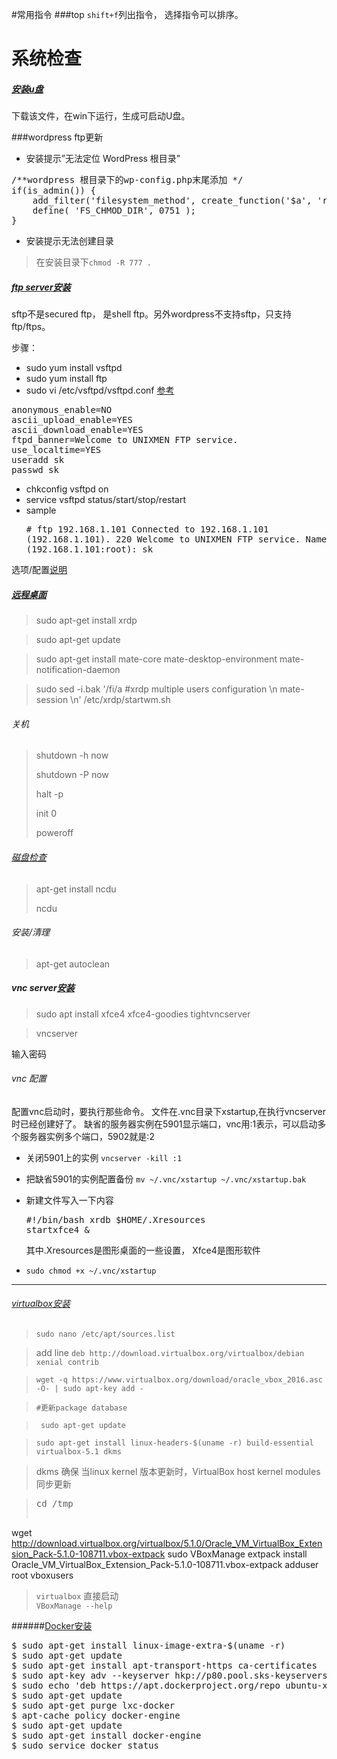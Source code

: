 #常用指令
###top
`shift+f`列出指令， 选择指令可以排序。 

# 系统检查
##### [安装u盘](http://www.ubuntu.com/download/desktop/create-a-usb-stick-on-windows)
下载该文件，在win下运行，生成可启动U盘。

###wordpress ftp更新
+ 安装提示”无法定位 WordPress 根目录”
<pre>/**wordpress 根目录下的wp-config.php末尾添加 */
if(is_admin()) {
	add_filter('filesystem_method', create_function('$a', 'return "direct";' ));
	define( 'FS_CHMOD_DIR', 0751 );
}
</pre>
+ 安装提示无法创建目录
> 在安装目录下`chmod -R 777 . `

##### [ftp server安装](https://www.digitalocean.com/community/tutorials/how-to-set-up-vsftpd-on-centos-6--2)
sftp不是secured ftp， 是shell ftp。另外wordpress不支持sftp，只支持ftp/ftps。

步骤：

+ sudo yum install vsftpd
+ sudo yum install ftp
+ sudo vi /etc/vsftpd/vsftpd.conf
[参考](https://www.unixmen.com/install-vsftpd-server-on-centos-rhel-scientific-linux-6-4/)
<pre>anonymous_enable=NO
ascii_upload_enable=YES
ascii_download_enable=YES
ftpd_banner=Welcome to UNIXMEN FTP service.
use_localtime=YES
useradd sk
passwd sk
</pre>

+ chkconfig vsftpd on
+ service vsftpd status/start/stop/restart
+ sample<pre># ftp 192.168.1.101
Connected to 192.168.1.101 (192.168.1.101).
220 Welcome to UNIXMEN FTP service.
Name (192.168.1.101:root): sk</pre>

选项/配置[说明](https://www.centos.org/docs/5/html/Deployment_Guide-en-US/s1-ftp-vsftpd-conf.html)
##### [远程桌面](http://c-nergy.be/blog/?p=8952)
> sudo apt-get install xrdp

> sudo apt-get update

> sudo apt-get install mate-core mate-desktop-environment mate-notification-daemon

> sudo sed -i.bak '/fi/a #xrdp multiple users configuration \n mate-session \n' /etc/xrdp/startwm.sh


###### 关机
> shutdown -h now
> 
> shutdown -P now
> 
> halt -p
> 
> init 0
> 
> poweroff

###### [磁盘检查](http://askubuntu.com/questions/73160/how-do-i-find-the-amount-of-free-space-on-my-hard-drive)
> apt-get install ncdu
> 
> ncdu

###### 安装/清理
> apt-get autoclean

##### vnc server[安装](https://www.digitalocean.com/community/tutorials/how-to-install-and-configure-vnc-on-ubuntu-16-04)
> sudo apt install xfce4 xfce4-goodies tightvncserver

> vncserver

输入密码
###### vnc 配置
配置vnc启动时，要执行那些命令。
文件在.vnc目录下xstartup,在执行vncserver时已经创建好了。
缺省的服务器实例在5901显示端口，vnc用:1表示，可以启动多个服务器实例多个端口，5902就是:2

+ 关闭5901上的实例 `vncserver -kill :1`

+ 把缺省5901的实例配置备份 `mv ~/.vnc/xstartup ~/.vnc/xstartup.bak`

+ 新建文件写入一下内容<pre>#!/bin/bash
xrdb $HOME/.Xresources
startxfce4 &</pre>
其中.Xresources是图形桌面的一些设置， Xfce4是图形软件

+ `sudo chmod +x ~/.vnc/xstartup`

---
###### [virtualbox安装](https://www.howtoforge.com/tutorial/running-virtual-machines-with-virtualbox-5.1-on-a-headless-ubuntu-16.04-lts-server/)
> `sudo nano /etc/apt/sources.list`

> add line `deb http://download.virtualbox.org/virtualbox/debian xenial contrib`

> `wget -q https://www.virtualbox.org/download/oracle_vbox_2016.asc -O- | sudo apt-key add -`

> `#更新package database`
 
>` sudo apt-get update`

> `sudo apt-get install linux-headers-$(uname -r) build-essential virtualbox-5.1 dkms`

> dkms 确保 当linux kernel 版本更新时，VirtualBox host kernel modules 同步更新 

> <pre>cd /tmp
wget http://download.virtualbox.org/virtualbox/5.1.0/Oracle_VM_VirtualBox_Extension_Pack-5.1.0-108711.vbox-extpack
sudo VBoxManage extpack install Oracle_VM_VirtualBox_Extension_Pack-5.1.0-108711.vbox-extpack
adduser root vboxusers
  </pre>
> `virtualbox` 直接启动<br>
> `VBoxManage --help`

######[Docker安装](https://docs.docker.com/engine/installation/linux/ubuntulinux/)
<pre>
$ sudo apt-get install linux-image-extra-$(uname -r)
$ sudo apt-get update
$ sudo apt-get install apt-transport-https ca-certificates
$ sudo apt-key adv --keyserver hkp://p80.pool.sks-keyservers.net:80 --recv-keys 58118E89F3A912897C070ADBF76221572C52609D
$ sudo echo 'deb https://apt.dockerproject.org/repo ubuntu-xenial main' > /etc/apt/sources.list.d/docker.list
$ sudo apt-get update
$ sudo apt-get purge lxc-docker
$ apt-cache policy docker-engine
$ sudo apt-get update
$ sudo apt-get install docker-engine
$ sudo service docker status